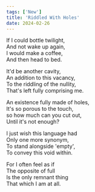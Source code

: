 ```yaml
---
tags: ['New']
title: 'Riddled With Holes'
date: 2024-02-26
---
```


If I could bottle twilight,  
And not wake up again,  
I would make a coffee,  
And then head to bed.

It'd be another cavity,  
An addition to this vacancy,  
To the riddling of the nullity,  
That's left fully comprising me.

An existence fully made of holes,  
It's so porous to the touch,  
so how much can you cut out,  
Until it's not enough?

I just wish this language had  
Only one more synonym,  
To stand alongside 'empty',  
To convey this void within.

For I often feel as if  
The opposite of full  
Is the only remnant thing  
That which I am at all.  
